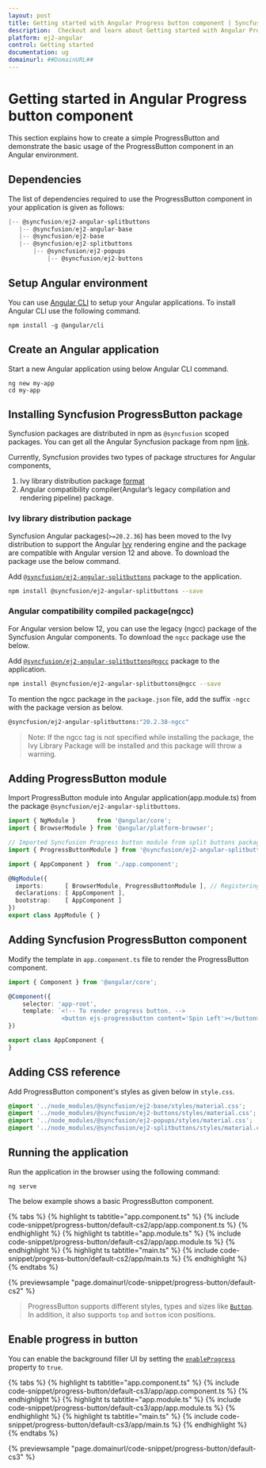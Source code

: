 ```yaml
---
layout: post
title: Getting started with Angular Progress button component | Syncfusion
description:  Checkout and learn about Getting started with Angular Progress button component of Syncfusion Essential JS 2 and more details.
platform: ej2-angular
control: Getting started 
documentation: ug
domainurl: ##DomainURL##
---
```


# Getting started in Angular Progress button component

This section explains how to create a simple ProgressButton and demonstrate the basic usage of the ProgressButton component in an Angular environment.

## Dependencies

The list of dependencies required to use the ProgressButton component in your application is given as follows:

 ```typescript
|-- @syncfusion/ej2-angular-splitbuttons
    |-- @syncfusion/ej2-angular-base
    |-- @syncfusion/ej2-base
    |-- @syncfusion/ej2-splitbuttons
        |-- @syncfusion/ej2-popups
            |-- @syncfusion/ej2-buttons
```

## Setup Angular environment

You can use [Angular CLI](https://github.com/angular/angular-cli) to setup your Angular applications. To install Angular CLI use the following command.

```
npm install -g @angular/cli
```

## Create an Angular application

Start a new Angular application using below Angular CLI command.

```
ng new my-app
cd my-app
```

## Installing Syncfusion ProgressButton package

Syncfusion packages are distributed in npm as `@syncfusion` scoped packages. You can get all the Angular Syncfusion package from npm [link]( https://www.npmjs.com/search?q=%40syncfusion%2Fej2-angular- ).

Currently, Syncfusion provides two types of package structures for Angular components,
1. Ivy library distribution package [format](https://angular.io/guide/angular-package-format#angular-package-format)
2. Angular compatibility compiler(Angular’s legacy compilation and rendering pipeline) package.

### Ivy library distribution package

Syncfusion Angular packages(`>=20.2.36`) has been moved to the Ivy distribution to support the Angular [Ivy](https://docs.angular.lat/guide/ivy) rendering engine and the package are compatible with Angular version 12 and above. To download the package use the below command.

Add [`@syncfusion/ej2-angular-splitbuttons`](https://www.npmjs.com/package/@syncfusion/ej2-angular-splitbuttons/v/20.2.38) package to the application.

```bash
npm install @syncfusion/ej2-angular-splitbuttons --save
```

### Angular compatibility compiled package(ngcc)

For Angular version below 12, you can use the legacy (ngcc) package of the Syncfusion Angular components. To download the `ngcc` package use the below.

Add [`@syncfusion/ej2-angular-splitbuttons@ngcc`](https://www.npmjs.com/package/@syncfusion/ej2-angular-splitbuttons/v/20.2.38-ngcc) package to the application.

```bash
npm install @syncfusion/ej2-angular-splitbuttons@ngcc --save
```

To mention the ngcc package in the `package.json` file, add the suffix `-ngcc` with the package version as below.

```bash
@syncfusion/ej2-angular-splitbuttons:"20.2.38-ngcc"
```

>Note: If the ngcc tag is not specified while installing the package, the Ivy Library Package will be installed and this package will throw a warning.

## Adding ProgressButton module

Import ProgressButton module into Angular application(app.module.ts) from the package
`@syncfusion/ej2-angular-splitbuttons`.

```typescript
import { NgModule }      from '@angular/core';
import { BrowserModule } from '@angular/platform-browser';

// Imported Syncfusion Progress button module from split buttons package
import { ProgressButtonModule } from '@syncfusion/ej2-angular-splitbuttons';

import { AppComponent }  from './app.component';

@NgModule({
  imports:      [ BrowserModule, ProgressButtonModule ], // Registering EJ2 ProgressButtonModule.
  declarations: [ AppComponent ],
  bootstrap:    [ AppComponent ]
})
export class AppModule { }
```

## Adding Syncfusion ProgressButton component

Modify the template in `app.component.ts` file to render the ProgressButton component.

```typescript
import { Component } from '@angular/core';

@Component({
    selector: 'app-root',
    template: `<!-- To render progress button. -->
               <button ejs-progressbutton content='Spin Left'></button>`
})

export class AppComponent {
}
```

## Adding CSS reference

Add ProgressButton component's styles as given below in `style.css`.

```css
@import '../node_modules/@syncfusion/ej2-base/styles/material.css';
@import '../node_modules/@syncfusion/ej2-buttons/styles/material.css';
@import '../node_modules/@syncfusion/ej2-popups/styles/material.css';
@import '../node_modules/@syncfusion/ej2-splitbuttons/styles/material.css';
```

## Running the application

Run the application in the browser using the following command:

```
ng serve
```

The below example shows a basic ProgressButton component.

{% tabs %}
{% highlight ts tabtitle="app.component.ts" %}
{% include code-snippet/progress-button/default-cs2/app/app.component.ts %}
{% endhighlight %}
{% highlight ts tabtitle="app.module.ts" %}
{% include code-snippet/progress-button/default-cs2/app/app.module.ts %}
{% endhighlight %}
{% highlight ts tabtitle="main.ts" %}
{% include code-snippet/progress-button/default-cs2/app/main.ts %}
{% endhighlight %}
{% endtabs %}
  
{% previewsample "page.domainurl/code-snippet/progress-button/default-cs2" %}

> ProgressButton supports different styles, types and sizes like [`Button`](https://ej2.syncfusion.com/angular/documentation/button/). In addition, it also supports `top` and `bottom` icon positions.

## Enable progress in button

You can enable the background filler UI by setting the [`enableProgress`](https://ej2.syncfusion.com/angular/documentation/api/progress-button#enableProgress) property to `true`.

{% tabs %}
{% highlight ts tabtitle="app.component.ts" %}
{% include code-snippet/progress-button/default-cs3/app/app.component.ts %}
{% endhighlight %}
{% highlight ts tabtitle="app.module.ts" %}
{% include code-snippet/progress-button/default-cs3/app/app.module.ts %}
{% endhighlight %}
{% highlight ts tabtitle="main.ts" %}
{% include code-snippet/progress-button/default-cs3/app/main.ts %}
{% endhighlight %}
{% endtabs %}
  
{% previewsample "page.domainurl/code-snippet/progress-button/default-cs3" %}
